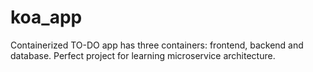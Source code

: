 # koa_app
Containerized TO-DO app has three containers: frontend, backend and database. 
Perfect project for learning microservice architecture. 
